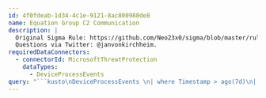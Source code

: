 ```yaml
---
id: 4f0fdeab-1d34-4c1e-9121-8ac800988de8
name: Equation Group C2 Communication
description: |
  Original Sigma Rule: https://github.com/Neo23x0/sigma/blob/master/rules/apt/apt_equationgroup_c2.yml.
  Questions via Twitter: @janvonkirchheim.
requiredDataConnectors:
  - connectorId: MicrosoftThreatProtection
    dataTypes:
      - DeviceProcessEvents
query: "```kusto\nDeviceProcessEvents \n| where Timestamp > ago(7d)\n| where (FolderPath endswith @\"\\rundll32.exe\" and ProcessCommandLine endswith \",dll_u\") \n        or ProcessCommandLine has \" -export dll_u \"\n| top 100 by Timestamp desc\n```"
---
```


